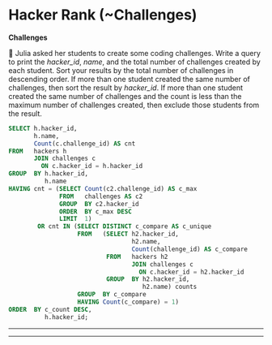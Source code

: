 # Hacker Rank (~Challenges)

**Challenges**

📌 Julia asked her students to create some coding challenges. Write a query to print the *hacker_id*, *name*, and the total number of challenges created by each student. Sort your results by the total number of challenges in descending order. If more than one student created the same number of challenges, then sort the result by *hacker_id*. If more than one student created the same number of challenges and the count is less than the maximum number of challenges created, then exclude those students from the result.

```sql
SELECT h.hacker_id,
       h.name,
       Count(c.challenge_id) AS cnt
FROM   hackers h
       JOIN challenges c
         ON c.hacker_id = h.hacker_id
GROUP  BY h.hacker_id,
          h.name
HAVING cnt = (SELECT Count(c2.challenge_id) AS c_max
              FROM   challenges AS c2
              GROUP  BY c2.hacker_id
              ORDER  BY c_max DESC
              LIMIT  1)
        OR cnt IN (SELECT DISTINCT c_compare AS c_unique
                   FROM   (SELECT h2.hacker_id,
                                  h2.name,
                                  Count(challenge_id) AS c_compare
                           FROM   hackers h2
                                  JOIN challenges c
                                    ON c.hacker_id = h2.hacker_id
                           GROUP  BY h2.hacker_id,
                                     h2.name) counts
                   GROUP  BY c_compare
                   HAVING Count(c_compare) = 1)
ORDER  BY c_count DESC,
          h.hacker_id;
```

---

---